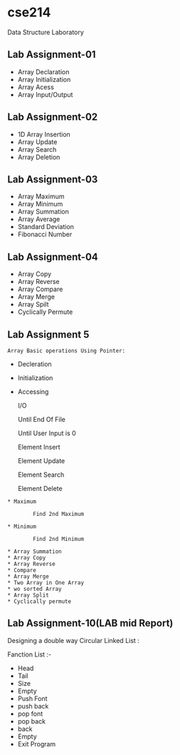 # cse214
Data Structure Laboratory

## Lab Assignment-01

   * Array Declaration
   * Array Initialization
   * Array Acess
   * Array Input/Output

## Lab Assignment-02

   * 1D Array Insertion
   * Array Update
   * Array Search
   * Array Deletion

## Lab Assignment-03

   * Array Maximum
   * Array Minimum
   * Array Summation
   * Array Average
   * Standard Deviation
   * Fibonacci Number

## Lab Assignment-04

* Array Copy
* Array Reverse
* Array Compare
* Array Merge
* Array Spilt
* Cyclically Permute

## Lab Assignment 5

    Array Basic operations Using Pointer:
   * Decleration
   * Initialization
   * Accessing
   
       I/O
       
       Until End Of File
       
        Until User Input is 0
        
        Element Insert
        
        Element Update
        
        Element Search
        
        Element Delete
        
    * Maximum
    
            Find 2nd Maximum
            
    * Minimum
    
            Find 2nd Minimum
            
    * Array Summation
    * Array Copy
    * Array Reverse
    * Compare
    * Array Merge
    * Two Array in One Array
    * wo sorted Array
    * Array Split
    * Cyclically permute


## Lab Assignment-10(LAB mid Report)

Designing a double way Circular Linked List :

Fanction List :-
 * Head
 * Tail
 * Size
 * Empty
 * Push Font
 * push back
 * pop font
 * pop back
 * back
 * Empty
 * Exit Program


